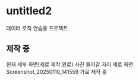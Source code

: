 # untitled2

데이터 로직 연습용 프로젝트

## 제작 중
현재 세부 화면(세로 제작 완료)
사진 들어갈 자리 세로 화면 Screenshot_20250110_141559
가로 제작 중